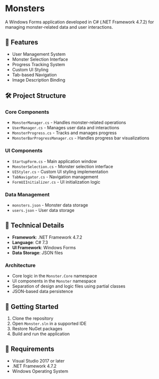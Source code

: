 # Monsters

A Windows Forms application developed in C# (.NET Framework 4.7.2) for managing monster-related data and user interactions.

## 🌟 Features

- User Management System
- Monster Selection Interface
- Progress Tracking System
- Custom UI Styling
- Tab-based Navigation
- Image Description Binding

## 🛠️ Project Structure

### Core Components
- `MonsterManager.cs` - Handles monster-related operations
- `UserManager.cs` - Manages user data and interactions
- `MonsterProgress.cs` - Tracks and manages progress
- `MonsterBarProgressManager.cs` - Handles progress bar visualizations

### UI Components
- `StartupForm.cs` - Main application window
- `MonsterSelection.cs` - Monster selection interface
- `UIStyler.cs` - Custom UI styling implementation
- `TabNavigator.cs` - Navigation management
- `FormUIInitializer.cs` - UI initialization logic

### Data Management
- `monsters.json` - Monster data storage
- `users.json` - User data storage

## 🔧 Technical Details

- **Framework**: .NET Framework 4.7.2
- **Language**: C# 7.3
- **UI Framework**: Windows Forms
- **Data Storage**: JSON files

### Architecture
- Core logic in the `Monster.Core` namespace
- UI components in the `Monster` namespace
- Separation of design and logic files using partial classes
- JSON-based data persistence


## 🚀 Getting Started

1. Clone the repository
2. Open `Monster.sln` in a supported IDE
3. Restore NuGet packages
4. Build and run the application

## 📝 Requirements

- Visual Studio 2017 or later
- .NET Framework 4.7.2
- Windows Operating System


